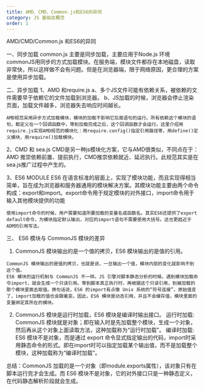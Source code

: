 ```yaml
---
title: AMD、CMD、Common.js和ES6的异同
category: JS 基础及概念
order: 1
---
```


AMD/CMD/Common.js 和ES6的异同

> 
一、同步加载
common.js 主要是同步加载，主要应用于Node.js 环境
commonJS用同步的方式加载模块。在服务端，模块文件都存在本地磁盘，读取非常快，所以这样做不会有问题。但是在浏览器端，限于网络原因，更合理的方案是使用异步加载。

二、异步加载
  1、AMD 和require.js
    a、多个JS文件可能有依赖关系，被依赖的文件需要早于依赖它的文件加载到浏览器。
    b、JS加载的时候，浏览器会停止渲染页面，加载文件越多，浏览器失去响应时间越长。

    AMD规范采用异步方式加载模块，模块的加载不影响它后面语句的运行。所有依赖这个模块的语句，都定义在一个回调函数中，等到加载完成之后，这个回调函数才会运行。这里介绍用require.js实现AMD规范的模块化：用require.config()指定引用路径等，用define()定义模块，用require()加载模块。

  2、CMD 和 sea.js
    CMD是另一种js模块化方案，它与AMD很类似，不同点在于：AMD 推崇依赖前置、提前执行，CMD推崇依赖就近、延迟执行。此规范其实是在sea.js推广过程中产生的。

  3、ES6 MODULE
    ES6 在语言标准的层面上，实现了模块功能，而且实现得相当简单，旨在成为浏览器和服务器通用的模块解决方案。其模块功能主要由两个命令构成：export和import。export命令用于规定模块的对外接口，import命令用于输入其他模块提供的功能

    使用import命令的时候，用户需要知道所要加载的变量名或函数名。其实ES6还提供了export default命令，为模块指定默认输出，对应的import语句不需要使用大括号。这也更趋近于ADM的引用写法。

三、 ES6 模块与 CommonJS 模块的差异
  1. CommonJS 模块输出的是一个值的拷贝，ES6 模块输出的是值的引用。

    CommonJS 模块输出的是值的拷贝，也就是说，一旦输出一个值，模块内部的变化就影响不到这个值。
    ES6 模块的运行机制与 CommonJS 不一样。JS 引擎对脚本静态分析的时候，遇到模块加载命令import，就会生成一个只读引用。等到脚本真正执行时，再根据这个只读引用，到被加载的那个模块里面去取值。换句话说，ES6 的import有点像 Unix 系统的“符号连接”，原始值变了，import加载的值也会跟着变。因此，ES6 模块是动态引用，并且不会缓存值，模块里面的变量绑定其所在的模块。
  2. CommonJS 模块是运行时加载，ES6 模块是编译时输出接口。
    运行时加载: CommonJS 模块就是对象；即在输入时是先加载整个模块，生成一个对象，然后再从这个对象上面读取方法，这种加载称为“运行时加载”。
    编译时加载: ES6 模块不是对象，而是通过 export 命令显式指定输出的代码，import时采用静态命令的形式。即在import时可以指定加载某个输出值，而不是加载整个模块，这种加载称为“编译时加载”。
    
  总结：CommonJS 加载的是一个对象（即module.exports属性），该对象只有在脚本运行完才会生成。而 ES6 模块不是对象，它的对外接口只是一种静态定义，在代码静态解析阶段就会生成。


